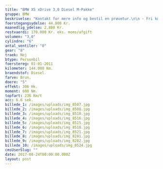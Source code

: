 ```yaml
---
title: "BMW X5 xDrive 3,0 Diesel M-Pakke"
gruppe: BMW
beskrivelse: "Kontakt for mere info og bestil en prøvetur.\n\n - Fri km. \n\n - Klar til levering.\n\n - Mulighed for mekaniskgaranti.\n\n  ✔ Ingen km-begrænsning: Kør så meget du vil i hele perioden.\n\n ✔ Garantiforsikring tilbydes: Ingen uventede værksteds regninger.\n\n ✔ Mulighed for billig forsikring \n\n ✔ Vaskekort til Cirkel K: Vask bilen i hele landet hos Cirkel K.\n\n ✔ Skal vi hjælpe dig med at finde drømmebilen, tilbyder vi Danmarks bedste leasingpakker.\n\n"
foerstegangsydelse: 44.800 Kr.
maanedlig_ydelse: 2.880 Kr.
restvaerdi: 170.000 Kr. eks. moms/afgift
volumen: "3,0"
cylindre: "6"
antal_ventiler: "0"
gear: "8"
traek: Nej
btype: Personbil
foerstereg: 01-01-2011
kilometer: 144.000 Km.
braendstof: Diesel.
farve: Brun.
doere: "5"
effekt: 306 Hk.
moment: 600 Nm.
topfart: 236 Km/t
acc: 6.6 sek.
billede_1: /images/uploads/img_8507.jpg
billede_2: /images/uploads/img_8508.jpg
billede_3: /images/uploads/img_8510.jpg
billede_4: /images/uploads/img_8516.jpg
billede_5: /images/uploads/img_8515.jpg
billede_6: /images/uploads/img_8518.jpg
billede_7: /images/uploads/img_8521.jpg
billede_8: /images/uploads/img_8281.jpg
billede_9: /images/uploads/img_8282.jpg
billede_10: /images/uploads/img_8524.jpg
cmsUserSlug: ""
date: 2017-08-24T00:00:00.000Z
layout: post
---
```


